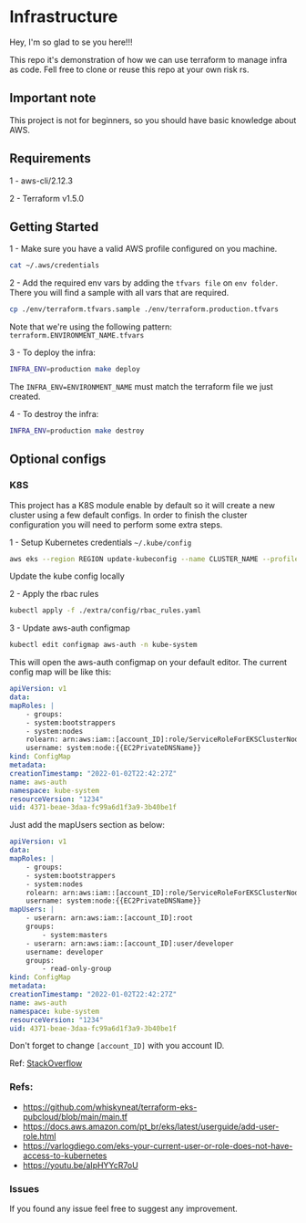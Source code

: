 # Infrastructure

Hey, I'm so glad to se you here!!!

This repo it's demonstration of how we can use terraform to manage infra as code.
Fell free to clone or reuse this repo at your own risk rs.

## Important note

This project is not for beginners, so you should have basic knowledge about AWS.

## Requirements

1 - aws-cli/2.12.3

2 - Terraform v1.5.0

## Getting Started

1 - Make sure you have a valid AWS profile configured on you machine.
```bash
cat ~/.aws/credentials
```

2 - Add the required env vars by adding the `tfvars file` on `env folder`. There you will find a sample with all vars that are required.
```bash
cp ./env/terraform.tfvars.sample ./env/terraform.production.tfvars
```
Note that we're using the following pattern: `terraform.ENVIRONMENT_NAME.tfvars`

3 - To deploy the infra:
```bash
INFRA_ENV=production make deploy
```
The `INFRA_ENV=ENVIRONMENT_NAME` must match the terraform file we just created.

4 - To destroy the infra:
```bash
INFRA_ENV=production make destroy
```


## Optional configs

### K8S

This project has a K8S module enable by default so it will create a new cluster using a few default configs.
In order to finish the cluster configuration you will need to perform some extra steps.

1 - Setup Kubernetes credentials `~/.kube/config`
```bash
aws eks --region REGION update-kubeconfig --name CLUSTER_NAME --profile AWS_PROFILE
```
Update the kube config locally

2 - Apply the rbac rules
```bash
kubectl apply -f ./extra/config/rbac_rules.yaml
```

3 - Update aws-auth configmap
```bash
kubectl edit configmap aws-auth -n kube-system
```
This will open the aws-auth configmap on your default editor. The current config map will be like this:
```yaml
apiVersion: v1
data:
mapRoles: |
    - groups:
    - system:bootstrappers
    - system:nodes
    rolearn: arn:aws:iam::[account_ID]:role/ServiceRoleForEKSClusterNodeGroup[cluster_NAME][environment]
    username: system:node:{{EC2PrivateDNSName}}
kind: ConfigMap
metadata:
creationTimestamp: "2022-01-02T22:42:27Z"
name: aws-auth
namespace: kube-system
resourceVersion: "1234"
uid: 4371-beae-3daa-fc99a6d1f3a9-3b40be1f
```
Just add the mapUsers section as below:
```yaml
apiVersion: v1
data:
mapRoles: |
    - groups:
    - system:bootstrappers
    - system:nodes
    rolearn: arn:aws:iam::[account_ID]:role/ServiceRoleForEKSClusterNodeGroup[cluster_NAME][environment]
    username: system:node:{{EC2PrivateDNSName}}
mapUsers: |
    - userarn: arn:aws:iam::[account_ID]:root
    groups:
        - system:masters
    - userarn: arn:aws:iam::[account_ID]:user/developer 
    username: developer
    groups:
        - read-only-group
kind: ConfigMap
metadata:
creationTimestamp: "2022-01-02T22:42:27Z"
name: aws-auth
namespace: kube-system
resourceVersion: "1234"
uid: 4371-beae-3daa-fc99a6d1f3a9-3b40be1f
```
Don't forget to change `[account_ID]` with you account ID.

Ref: [StackOverflow](https://stackoverflow.com/questions/70787520/your-current-user-or-role-does-not-have-access-to-kubernetes-objects-on-this-eks#:~:text=the%20cluster%20nodes.-,Your%20current%20user%20or%20role%20does%20not%20have%20access%20to,the%20cluster%27s%20auth%20config%20map.)


### Refs:

- https://github.com/whiskyneat/terraform-eks-pubcloud/blob/main/main.tf
- https://docs.aws.amazon.com/pt_br/eks/latest/userguide/add-user-role.html
- https://varlogdiego.com/eks-your-current-user-or-role-does-not-have-access-to-kubernetes
- https://youtu.be/aIpHYYcR7oU


### Issues

If you found any issue feel free to suggest any improvement. 